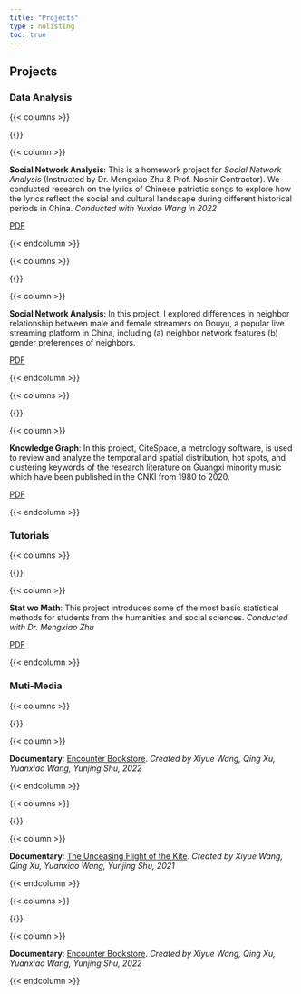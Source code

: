 ```yaml
---
title: "Projects"
type : nolisting
toc: true
---
```


## Projects

### Data Analysis

{{< columns >}}

{{<figure-a src="/images/sna.png">}}

{{< column >}}

**Social Network Analysis**: This is a homework project for *Social Network Analysis* (Instructed by Dr. Mengxiao Zhu & Prof. Noshir Contractor). We conducted research on the lyrics of Chinese patriotic songs to explore how the lyrics reflect the social and cultural landscape during different historical periods in China.
*Conducted with Yuxiao Wang in 2022*

[PDF](/pdf/sna.pdf)

{{< endcolumn >}}

{{< columns >}}

{{<figure-a src="/images/neighbor.png">}}

{{< column >}}

**Social Network Analysis**: In this project, I explored differences in neighbor relationship between male and female streamers on Douyu, a popular live streaming platform in China, including (a) neighbor network features (b) gender preferences of neighbors. 

[PDF](/pdf/NB.pdf)


{{< endcolumn >}}

{{< columns >}}

{{<figure-a src="/images/guangxi.jpg">}}

{{< column >}}

**Knowledge Graph**: In this project, CiteSpace, a metrology software, is used to review and analyze the temporal and spatial distribution, hot spots, and clustering keywords of the research literature on Guangxi minority music which have been published in the CNKI from 1980 to 2020. 

[PDF](/pdf/guangxi1.pdf)


{{< endcolumn >}}

### Tutorials

{{< columns >}}

{{<figure-a src="/images/stat wo math.png">}}

{{< column >}}

**Stat wo Math**: This project introduces some of the most basic statistical methods for students from the humanities and social sciences.
*Conducted with Dr. Mengxiao Zhu*

[PDF](/pdf/stat%20wo%20math.pdf)

{{< endcolumn >}}

### Muti-Media

{{< columns >}}

{{<figure-a src="/images/yjsd.png">}}

{{< column >}}

**Documentary**: [Encounter Bookstore](https://www.bilibili.com/video/BV1DV411W7GW/?share_source=copy_web&vd_source=7cec8342b83e59fbe03433939d5bf6e5). *Created by Xiyue Wang, Qing Xu, Yuanxiao Wang, Yunjing Shu, 2022*

{{< endcolumn >}}

{{< columns >}}

{{<figure-a src="/images/yfbx.png">}}

{{< column >}}

**Documentary**: [The Unceasing Flight of the Kite](https://youtu.be/ePda6o6_z4g?si=fVOBugOHTPcCPRCw). *Created by Xiyue Wang, Qing Xu, Yuanxiao Wang, Yunjing Shu, 2021*

{{< endcolumn >}}

{{< columns >}}

{{<figure-a src="/images/yjsd.png">}}

{{< column >}}

**Documentary**: [Encounter Bookstore](https://www.bilibili.com/video/BV1DV411W7GW/?share_source=copy_web&vd_source=7cec8342b83e59fbe03433939d5bf6e5). *Created by Xiyue Wang, Qing Xu, Yuanxiao Wang, Yunjing Shu, 2022*

{{< endcolumn >}}





